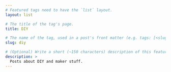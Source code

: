 ```yaml
---
# Featured tags need to have the `list` layout.
layout: list

# The title of the tag's page.
title: DIY

# The name of the tag, used in a post's front matter (e.g. tags: [<slug>]).
slug: diy

# (Optional) Write a short (~150 characters) description of this featured tag.
description: >
  Posts about DIY and maker stuff.
---
```

